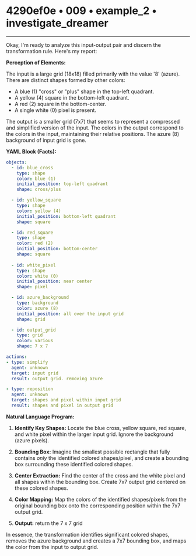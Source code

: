 # 4290ef0e • 009 • example_2 • investigate_dreamer

---
Okay, I'm ready to analyze this input-output pair and discern the transformation rule. Here's my report:

**Perception of Elements:**

The input is a large grid (18x18) filled primarily with the value '8' (azure). There are distinct shapes formed by other colors:

*   A blue (1) "cross" or "plus" shape in the top-left quadrant.
*   A yellow (4) square in the bottom-left quadrant.
*   A red (2) square in the bottom-center.
* A single white (0) pixel is present.

The output is a smaller grid (7x7) that seems to represent a compressed and simplified version of the input. The colors in the output correspond to the colors in the input, maintaining their relative positions. The azure (8) background of input grid is gone.

**YAML Block (Facts):**



```yaml
objects:
  - id: blue_cross
    type: shape
    color: blue (1)
    initial_position: top-left quadrant
    shape: cross/plus

  - id: yellow_square
    type: shape
    color: yellow (4)
    initial_position: bottom-left quadrant
    shape: square

  - id: red_square
    type: shape
    color: red (2)
    initial_position: bottom-center
    shape: square
    
  - id: white_pixel
    type: shape
    color: white (0)
    initial_position: near center
    shape: pixel

  - id: azure_background
    type: background
    color: azure (8)
    initial_position: all over the input grid
    shape: grid

  - id: output_grid
    type: grid
    color: various
    shape: 7 x 7

actions:
- type: simplify
  agent: unknown
  target: input grid
  result: output grid. removing azure

- type: reposition
  agent: unknown
  target: shapes and pixel within input grid
  result: shapes and pixel in output grid
```



**Natural Language Program:**

1.  **Identify Key Shapes:** Locate the blue cross, yellow square, red square, and white pixel within the larger input grid. Ignore the background (azure pixels).

2.  **Bounding Box:** Imagine the smallest possible rectangle that fully contains *only* the identified colored shapes/pixel, and create a bounding box surrounding these identified colored shapes.

3. **Center Extraction:** Find the center of the cross and the white pixel and all shapes within the bounding box. Create 7x7 output grid centered on these colored shapes.

4.  **Color Mapping:** Map the colors of the identified shapes/pixels from the original bounding box onto the corresponding position within the 7x7 output grid.

5. **Output:** return the 7 x 7 grid

In essence, the transformation identifies significant colored shapes, removes the azure background and creates a 7x7 bounding box, and maps the color from the input to output grid.

